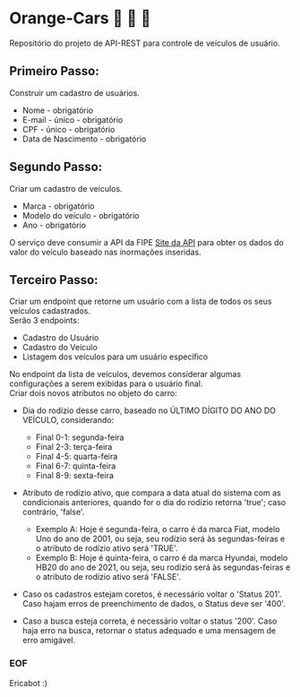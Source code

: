 # Orange-Cars  :orange: :car: :car:
Repositório do projeto de API-REST para controle de veículos de usuário.

## Primeiro Passo:
Construir um cadastro de usuários.  
- Nome - obrigatório  
- E-mail - único - obrigatório  
- CPF - único - obrigatório  
- Data de Nascimento - obrigatório
## Segundo Passo:
Criar um cadastro de veículos.  
- Marca - obrigatório  
- Modelo do veículo - obrigatório  
- Ano - obrigatório  

O serviço deve consumir a API da FIPE [Site da API](https://deividfortuna.github.io/fipe/) para obter os dados do valor do veículo baseado nas inormações inseridas.
## Terceiro Passo:
Criar um endpoint que retorne um usuário com a lista de todos os seus veículos cadastrados.  
Serão 3 endpoints:  
- Cadastro do Usuário  
- Cadastro do Veículo  
- Listagem dos veículos para um usuário específico  

No endpoint da lista de veículos, devemos considerar algumas configurações a serem exibidas para o usuário final.  
Criar dois novos atributos no objeto do carro:  
- Dia do rodízio desse carro, baseado no ÚLTIMO DÍGITO DO ANO DO VEÍCULO, considerando:
  - Final 0-1: segunda-feira
  - Final 2-3: terça-feira
  - Final 4-5: quarta-feira
  - Final 6-7: quinta-feira
  - Final 8-9: sexta-feira

- Atributo de rodízio ativo, que compara a data atual do sistema com as condicionais anteriores, quando for o dia do rodízio retorna 'true'; caso contrário, 'false'.
  - Exemplo A: Hoje é segunda-feira, o carro é da marca Fiat, modelo Uno do ano de 2001, ou seja, seu rodízio será às segundas-feiras e o atributo de rodízio ativo será 'TRUE'.
  - Exemplo B: Hoje é quinta-feira, o carro é da marca Hyundai, modelo HB20 do ano de 2021, ou seja, seu rodízio será às segundas-feiras e o atributo de rodízio ativo será 'FALSE'.

- Caso os cadastros estejam coretos, é necessário voltar o 'Status 201'. Caso hajam erros de preenchimento de dados, o Status deve ser '400'.
- Caso a busca esteja correta, é necessário voltar o status '200'. Caso haja erro na busca, retornar o status adequado e uma mensagem de erro amigável.

### EOF
Ericabot :)
